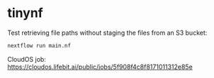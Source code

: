 # tinynf

Test retrieving file paths without staging the files from an S3 bucket:

```bash
nextflow run main.nf
```

CloudOS job:
https://cloudos.lifebit.ai/public/jobs/5f908f4c8f8171011312e85e

